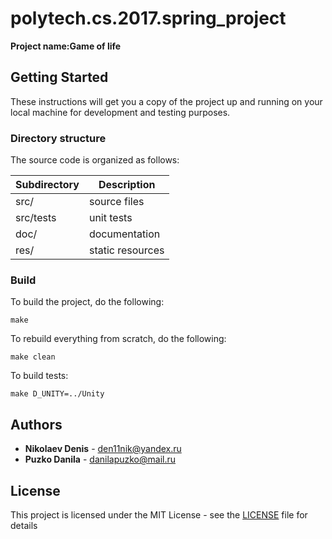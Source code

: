 ﻿# polytech.cs.2017.spring_project
**Project name:Game of life**

## Getting Started
These instructions will get you a copy of the project up and running on your local machine for development and testing purposes.

### Directory structure
The source code is organized as follows:

Subdirectory | Description
-------------|-------------------
src/         | source files 
src/tests    | unit tests 
doc/         | documentation 
res/         | static resources

### Build
To build the project, do the following:
````
make
````
To rebuild everything from scratch, do the following:
````
make clean
````
To build tests:
````
make D_UNITY=../Unity
````

## Authors
* **Nikolaev Denis** - den11nik@yandex.ru
* **Puzko Danila** - danilapuzko@mail.ru
## License
This project is licensed under the MIT License - see the [LICENSE](LICENSE) file for details
